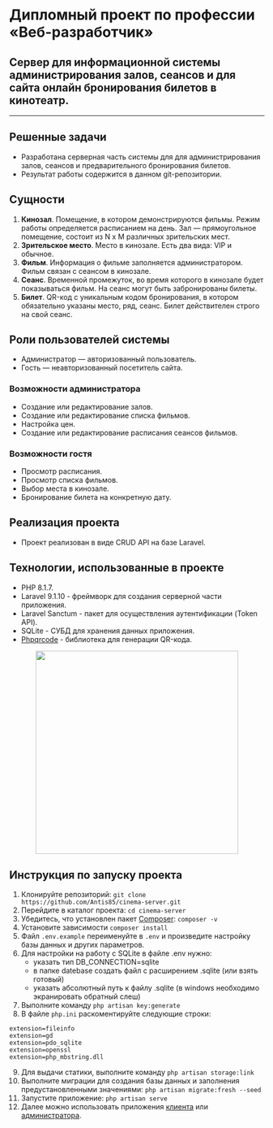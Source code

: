 # Дипломный проект по профессии «Веб-разработчик»
## Cервер для информационной системы администрирования залов, сеансов и для сайта онлайн бронирования билетов в кинотеатр.
***
## Решенные задачи
* Разработана серверная часть системы для для администрирования залов, сеансов и предварительного бронирования билетов.
* Результат работы содержится в данном git-репозитории.

## Сущности

1. **Кинозал**. Помещение, в котором демонстрируются фильмы. Режим работы определяется расписанием на день. Зал — прямоугольное помещение, состоит из N х M различных зрительских мест.
2. **Зрительское место**. Место в кинозале. Есть два вида: VIP и обычное.
3. **Фильм**. Информация о фильме заполняется администратором. Фильм связан с сеансом в кинозале.
4. **Сеанс**. Временной промежуток, во время которого в кинозале будет показываться фильм. На сеанс могут быть забронированы билеты.
5. **Билет**. QR-код c уникальным кодом бронирования, в котором обязательно указаны место, ряд, сеанс. Билет действителен строго на свой сеанс.

## Роли пользователей системы
* Администратор — авторизованный пользователь.
* Гость — неавторизованный посетитель сайта.

### Возможности администратора
* Создание или редактирование залов.
* Создание или редактирование списка фильмов.
* Настройка цен.
* Создание или редактирование расписания сеансов фильмов.

### Возможности гостя
* Просмотр расписания.
* Просмотр списка фильмов.
* Выбор места в кинозале.
* Бронирование билета на конкретную дату.

## Реализация проекта
* Проект реализован в виде CRUD API на базе Laravel.

## Технологии, использованные в проекте
* PHP 8.1.7.
* Laravel 9.1.10 - фреймворк для создания серверной части приложения.
* Laravel Sanctum - пакет для осуществления аутентификации (Token API). 
* SQLite - СУБД для хранения данных приложения.
* [Phpqrcode](http://phpqrcode.sourceforge.net/) - библиотека для генерации QR-кода.
<p align="center"><a href="https://laravel.com" target="_blank"><img src="https://raw.githubusercontent.com/laravel/art/master/logo-lockup/5%20SVG/2%20CMYK/1%20Full%20Color/laravel-logolockup-cmyk-red.svg" width="400"></a></p>

## Инструкция по запуску проекта
1. Клонируйте репозиторий:
   `git clone https://github.com/Antis85/cinema-server.git`
2. Перейдите в каталог проекта: `cd cinema-server`
3. Убедитесь, что установлен пакет [Composer](https://getcomposer.org/): `composer -v`
4. Установите зависимости `composer install`
5. Файл `.env.example` переименуйте в `.env` и произведите настройку базы данных и других параметров.
6. Для настройки на работу с SQLite в файле .env нужно:
    * указать тип DB_CONNECTION=sqlite
    * в папке datebase создать файл с расширением .sqlite (или взять готовый)
    * указать абсолютный путь к файлу .sqlite (в windows необходимо экранировать обратный слеш)
7. Выполните команду `php artisan key:generate`
8. В файле `php.ini` раскоментируйте следующие строки:
```
extension=fileinfo
extension=gd
extension=pdo_sqlite
extension=openssl
extension=php_mbstring.dll
```
9. Для выдачи статики, выполните команду `php artisan storage:link`
10. Выполните миграции для создания базы данных и заполнения предустановленными значениями: `php artisan migrate:fresh --seed`
11. Запустите приложение: `php artisan serve`
12. Далее можно использовать приложения [клиента](https://github.com/Antis85/cinema-client) или [администратора](https://github.com/Antis85/cinema-admin).
